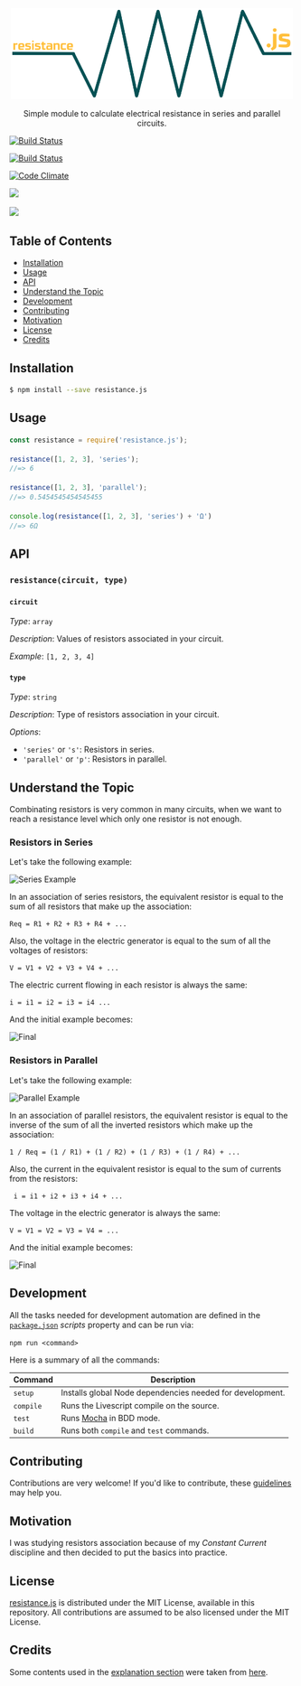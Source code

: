<p align="center">
  <a href="">
    <img alt="Logo" src="logo.png" width="500px">
  </a>
</p>

<p align="center">
  Simple module to calculate electrical resistance in series and parallel circuits.
</p>

<p align="center">

  <a href="https://codeship.com/projects/"><img alt="Build Status" src="https://codeship.com/projects"></a>

  <a href="https://travis-ci.org/mabrasil/resistance.js"><img alt="Build Status" src="https://travis-ci.org/mabrasil/resistance.js.svg?branch=master"></a>

  <a href="https://codeclimate.com/github/mabrasil/resistance.js"><img alt="Code Climate" src="https://codeclimate.com/github/mabrasil/resistance.js/badges/gpa.svg"/></a>

  <a href="https://david-dm.org/mabrasil/resistance.js" title="Dependency status"><img src="https://david-dm.org/mabrasil/resistance.js.svg"/></a>

  <a href="https://david-dm.org/mabrasil/resistance.js#info=devDependencies" title="devDependency status"><img src="https://david-dm.org/mabrasil/resistance.js/dev-status.svg"/></a>

</p>

## Table of Contents

- [Installation](#installation)
- [Usage](#usage)
- [API](#api)
- [Understand the Topic](#understand-the-topic)
- [Development](#development)
- [Contributing](#contributing)
- [Motivation](#motivation)
- [License](#license)
- [Credits](#credits)

## Installation

```sh
$ npm install --save resistance.js
```

## Usage

```js
const resistance = require('resistance.js');

resistance([1, 2, 3], 'series');
//=> 6

resistance([1, 2, 3], 'parallel');
//=> 0.5454545454545455

console.log(resistance([1, 2, 3], 'series') + 'Ω')
//=> 6Ω
```

## API

### `resistance(circuit, type)`

#### `circuit`

*Type*: `array`

*Description*: Values of resistors associated in your circuit.

*Example*: `[1, 2, 3, 4]`

#### `type`

*Type*: `string`

*Description*: Type of resistors association in your circuit.

*Options*:

  - `'series'` or `'s'`: Resistors in series.
  - `'parallel'` or `'p'`: Resistors in parallel.

## Understand the Topic

Combinating resistors is very common in many circuits, when we want to reach a
resistance level which only one resistor is not enough.

### Resistors in Series

Let's take the following example:

![Series Example](http://i.imgur.com/qQ64hx7.gif)

In an association of series resistors, the equivalent resistor is equal to the
sum of all resistors that make up the association:

```
Req = R1 + R2 + R3 + R4 + ...
```

Also, the voltage in the electric generator is equal to the sum of all the
voltages of resistors:

```
V = V1 + V2 + V3 + V4 + ...
```

The electric current flowing in each resistor is always the same:

```
i = i1 = i2 = i3 = i4 ...
```

And the initial example becomes:

![Final](http://i.imgur.com/wZxuZ3Q.gif)

### Resistors in Parallel

Let's take the following example:

![Parallel Example](http://i.imgur.com/0eMK21o.gif)

In an association of parallel resistors, the equivalent resistor is equal to
the inverse of the sum of all the inverted resistors which make up the
association:

```
1 / Req = (1 / R1) + (1 / R2) + (1 / R3) + (1 / R4) + ...
```

Also, the current in the equivalent resistor is equal to the sum of currents
from the resistors:

```
 i = i1 + i2 + i3 + i4 + ...
```

The voltage in the electric generator is always the same:

```
V = V1 = V2 = V3 = V4 = ...
```

And the initial example becomes:

![Final](http://i.imgur.com/sEKnVFm.gif)

## Development

All the tasks needed for development automation are defined in the
[`package.json`](package.json) *scripts* property and can be run via:

`npm run <command>`

Here is a summary of all the commands:

|  **Command**  |                                     **Description**                                      |
|---------------|------------------------------------------------------------------------------------------|
| `setup`       | Installs global Node dependencies needed for development.                                |
| `compile`     | Runs the Livescript compile on the source.                                               |
| `test`        | Runs [Mocha](https://mochajs.org/) in BDD mode.                                          |
| `build`       | Runs both `compile` and `test` commands.                                                 |

## Contributing

Contributions are very welcome! If you'd like to contribute, these
[guidelines](CONTRIBUTING.md) may help you.

## Motivation

I was studying resistors association because of my *Constant Current* discipline
and then decided to put the basics into practice.

## License

[resistance.js](https://github.com/mabrasil/resistance.js) is distributed under
the MIT License, available in this repository. All contributions are assumed to
be also licensed under the MIT License.

## Credits

Some contents used in the [explanation section](#understand-the-topic) were
taken from [here](http://www.infoescola.com/fisica/associacao-de-resistores/).
